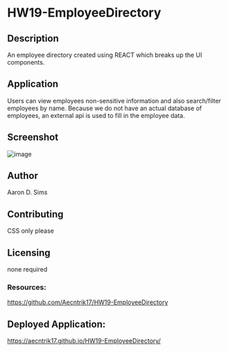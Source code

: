 # HW19-EmployeeDirectory

## Description

An employee directory created using REACT which breaks up the UI components.

## Application

Users can view employees non-sensitive information and also search/filter employees by name. Because we do not have an actual database of employees, an external api is used to fill in the employee data.

## Screenshot

![image](https://user-images.githubusercontent.com/64560630/95795678-efb40400-0cb8-11eb-967c-d6486d82f189.png)

## Author

Aaron D. Sims

## Contributing

CSS only please

## Licensing

none required

### Resources:

https://github.com/Aecntrik17/HW19-EmployeeDirectory

## Deployed Application:

https://aecntrik17.github.io/HW19-EmployeeDirectory/
